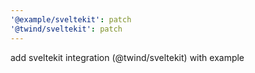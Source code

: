 ```yaml
---
'@example/sveltekit': patch
'@twind/sveltekit': patch
---
```


add sveltekit integration (@twind/sveltekit) with example
